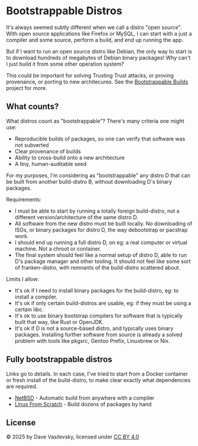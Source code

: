 # Bootstrappable Distros

It's always seemed subtly different when we call a distro "open source". With open source applications like Firefox or MySQL, I can start with a just a compiler and some source, perform a build, and end up running the app.

But if I want to run an open source distro like Debian, the only way to start is to download hundreds of megabytes of Debian binary packages! Why can't I just build it from some other operation system?

This could be important for solving Trusting Trust attacks, or proving provenance, or porting to new architecures. See the [Bootstrappable Builds](https://bootstrappable.org/) project for more.

## What counts?

What distros count as "bootstrappable"? There's many criteria one might use:

* Reproducible builds of packages, so one can verify that software was not subverted
* Clear provenance of builds
* Ability to cross-build onto a new architecture
* A tiny, human-auditable seed

For my purposes, I'm considering as "bootstrappable" any distro D that can be built from another build-distro B, without downloading D's binary packages.

Requirements:

* I must be able to start by running a totally foreign build-distro, not a different version/architecture of the same distro D.
* All software from the new distro must be built locally. No downloading of ISOs, or binary packages for distro D, the way debootstrap or pacstrap work.
* I should end up running a full distro D, on eg: a real computer or virtual machine. Not a chroot or container.
* The final system should feel like a normal setup of distro D, able to run D's package manager and other tooling. It should not feel like some sort of franken-distro, with remnants of the build-distro scattered about.

Limits I allow:

* It's ok if I need to install binary packages for the build-distro, eg: to install a compiler.
* It's ok if only certain build-distros are usable, eg: if they must be using a certain libc.
* It's ok to use binary bootstrap compilers for software that is typically built that way, like Rust or OpenJDK.
* It's ok if D is not a source-based distro, and typically uses binary packages. Installing further software from source is already a solved problem with tools like pkgsrc, Gentoo Prefix, Linuxbrew or Nix.

## Fully bootstrappable distros

Links go to details. In each case, I've tried to start from a Docker container or fresh install of the build-distro, to make clear exactly what dependencies are required.

* [NetBSD](NetBSD.md) - Automatic build from anywhere with a compiler
* [Linux From Scratch](LFS.md) - Build dozens of packages by hand

## License

© 2025 by Dave Vasilevsky, licensed under [CC BY 4.0](https://creativecommons.org/licenses/by/4.0/)

